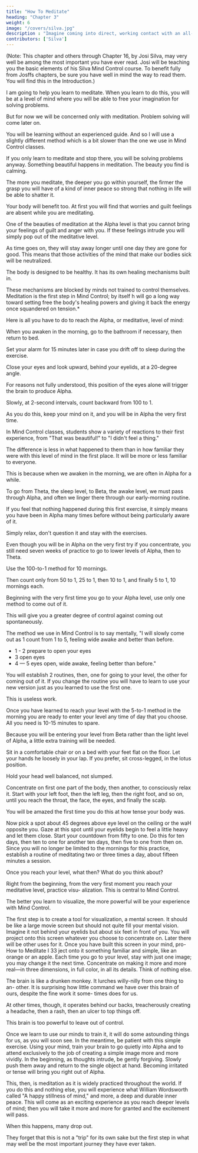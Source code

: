 ```yaml
---
title: "How To Meditate"
heading: "Chapter 3"
weight: 6
image: "/covers/silva.jpg"
description : "Imagine coming into direct, working contact with an all-pervading higher intelligence and learning in a moment of numinous joy that it is on your side"
contributors: ['Silva']
---
```




(Note: This chapter and others through Chapter 16, by Josi Silva, may very well be among the most important you have ever read. Josi will be teaching you the basic elements of his Silva Mind Control course. To benefit fully from Josffs chapters, be sure you have well in mind the way to read them. You will find this in the Introduction.)

I am going to help you learn to meditate. When you learn to do this, you will be at a level of mind where you will be able to free your imagination for solving problems. 

But for now we will be concerned only with meditation. Problem solving will come later on.

You will be learning without an experienced guide. And so I will use a slightly different method which is a bit slower than the one we use in Mind Control classes.

<!-- You will have no trouble with it. -->

If you only learn to meditate and stop there, you will be solving problems anyway. Something beautiful happens in meditation. The beauty you find is calming. 

The more you meditate, the deeper you go within yourself, the firmer the grasp you will have of a kind of inner peace so strong that nothing in life will be able to shatter it.

Your body will benefit too. At first you will find that worries and guilt feelings are absent while you are meditating. 

One of the beauties of meditation at the Alpha level is that you cannot bring your feelings of guilt and anger with you. If these feelings intrude you
will simply pop out of the meditative level.

As time goes on, they will stay away longer until one day they are gone for good.  This means that those activities of the mind that make our bodies sick will be neutralized. 

The body is designed to be healthy. It has its own healing mechanisms built in. 

These mechanisms are blocked by minds not trained to control themselves. Meditation is the first step in Mind Control; by itself h will go a
long way toward setting free the body's healing powers and giving it back the energy once squandered on tension.*

Here is all you have to do to reach the Alpha, or meditative, level of mind:

When you awaken in the morning, go to the bathroom if necessary, then return to bed. 

Set your alarm for 15 minutes later in case you drift off to sleep during the exercise. 

Close your eyes and look upward, behind your eyelids, at a 20-degree angle. 

For reasons not fully understood, this position of the eyes alone will trigger the brain to produce Alpha.

Slowly, at 2-second intervals, count backward from 100 to 1. 

As you do this, keep your mind on it, and you will be in Alpha the very first time.

In Mind Control classes, students show a variety of reactions to their first experience, from "That was beautiful!" to "I didn't feel a thing." 

The difference is less in what happened to them than in how familiar they were with this level of mind in the first place. It will be more or less familiar to everyone. 

<!-- * YouTl be reading about cases of this in later chapters.
How to Meditate I 31 -->

This is because when we awaken in the morning, we are often in Alpha for a while.

To go from Theta, the sleep level, to Beta, the awake level, we must pass through Alpha, and often we linger there through our early-morning routine. 

If you feel that nothing happened during this first exercise, it simply means you have been in Alpha many times before without being particularly aware of it.

Simply relax, don't question it and stay with the exercises.

Even though you will be in Alpha on the very first try if you concentrate, you still need seven weeks of practice to go to lower levels of Alpha, then to Theta.

Use the 100-to-1 method for 10 mornings. 

Then count only from 50 to 1, 25 to 1, then 10 to 1, and finally 5 to 1, 10 mornings each.

Beginning with the very first time you go to your Alpha level, use only one method to come out of it.

This will give you a greater degree of control against coming out spontaneously.

The method we use in Mind Control is to say mentally, "I will slowly come out as 1 count from 1 to 5, feeling wide awake and better than before. 

- 1 - 2 prepare to open your eyes
- 3 open eyes
- 4 — 5 eyes open, wide awake, feeling better than before."

You will establish 2 routines, then, one for going to your level, the other for coming out of it. If you change the routine you will have to learn to use your new version just as you learned to use the first one.

This is useless work.

Once you have learned to reach your level with the 5-to-1 method in the morning you are ready to enter your level any time of day that you choose. All
you need is 10-15 minutes to spare. 

Because you will be entering your level from Beta rather than the light level of Alpha, a little extra training will be needed.

Sit in a comfortable chair or on a bed with your feet flat on the floor. Let your hands he loosely in your
lap. If you prefer, sit cross-legged, in the lotus position.

Hold your head well balanced, not slumped. 

Concentrate on first one part of the body, then another, to consciously relax it. Start with your left foot, then the left leg, then the right foot, and so on, until you reach the throat, the face, the eyes, and finally the scalp. 

You will be amazed the first time you do this at how tense your body was.

Now pick a spot about 45 degrees above eye level on the ceiling or the waH opposite you. Gaze at this spot
until your eyelids begin to feel a littie heavy and let them close. Start your countdown from fifty to one. Do
this for ten days, then ten to one for another ten days, then five to one from then on. Since you will no longer
be limited to the mornings for this practice, establish a routine of meditating two or three times a day, about
fifteen minutes a session.

Once you reach your level, what then? What do you think about?

Right from the beginning, from the very first moment you reach your meditative level, practice visu-
alization. This is central to Mind Control. 

The better you learn to visualize, the more powerful will be your
experience with Mind Control.

The first step is to create a tool for visualization, a mental screen. It should be like a large movie screen
but should not quite fill your mental vision. Imagine it
not behind your eyelids but about six feet in front of
you. You will project onto this screen whatever you
choose to concentrate on. Later there will be other
uses for it.
Once you have built this screen in your mind, pro-
How to Meditate I 33
ject onto it something familiar and simple, like an
orange or an apple. Each time you go to your level, stay
with just one image; you may change it the next time.
Concentrate on making it more and more real—in three
dimensions, in full color, in all its details. Think of
nothing else.

The brain is like a drunken monkey. It lurches willy-nilly from one thing to an-
other. It is surprising how little command we have
over this brain of ours, despite the fine work it some-
times does for us. 

At other times, though, it operates behind our backs, treacherously creating a headache,
then a rash, then an ulcer to top things off.

This brain is too powerful to leave out of control. 

Once we learn to use our minds to train it, it will
do some astounding things for us, as you will soon see.
In the meantime, be patient with this simple exercise.
Using your mind, train your brain to go quietly into
Alpha and to attend exclusively to the job of creating a
simple image more and more vividly. In the beginning, as thoughts intrude, be gently forgiving. Slowly push them away and return to the single object at hand. Becoming irritated or tense will bring you right out of Alpha.

This, then, is meditation as it is widely practiced throughout the world. If you do this and nothing else,
you will experience what William Wordsworth called "A happy stillness of mind," and more, a deep and durable inner peace. This will come as an exciting experience as you reach deeper levels of mind; then you will take it more and more for granted and the excitement will pass.

When this happens, many drop out. 

They forget that this is not a "trip" for its own sake but the first step in what may well be the most important journey they have ever taken.
